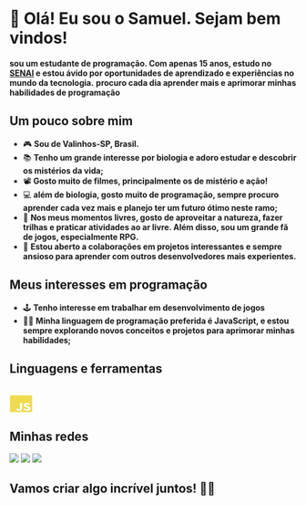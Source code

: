 # 👋 Olá! Eu sou o Samuel. Sejam bem vindos! 
**sou um estudante de programação. Com apenas 15 anos, estudo no [SENAI](https://www.portaldaindustria.com.br/senai/) e estou ávido por oportunidades de aprendizado e experiências no mundo da tecnologia.**
**procuro cada dia aprender mais e aprimorar minhas habilidades de programação**

## Um pouco sobre mim 
* 🎮 **Sou de Valinhos-SP, Brasil.**
* 📚 **Tenho um grande interesse por biologia e adoro estudar e descobrir os mistérios da vida;**
* 📽 **Gosto muito de filmes, principalmente os de mistério e ação!**
* 💻 **além de biologia, gosto muito de programação, sempre procuro aprender cada vez mais e planejo ter um futuro ótimo neste ramo;**
* 🌿 **Nos meus momentos livres, gosto de aproveitar a natureza, fazer trilhas e praticar atividades ao ar livre. Além disso, sou um grande fã de jogos, especialmente RPG.**
* 🤝 **Estou aberto a colaborações em projetos interessantes e sempre ansioso para aprender com outros desenvolvedores mais experientes.**

## Meus interesses em programação
* 🕹 **Tenho interesse em trabalhar em desenvolvimento de jogos**
* 👨‍💻 **Minha linguagem de programação preferida é JavaScript, e estou sempre explorando novos conceitos e projetos para aprimorar minhas habilidades;**
  


## Linguagens e ferramentas
<div style="display: inline_block"><br>
  <img align="center" alt="Rafa-Js" height="30" width="40" src="https://raw.githubusercontent.com/devicons/devicon/master/icons/javascript/javascript-plain.svg">
</div>

## Minhas redes

<div> 
  <a href="https://www.instagram.com/s.brag4?igsh=eXh3cXVkMXg2dHN3" target="_blank"><img src="https://img.shields.io/badge/-Instagram-%23E4405F?style=for-the-badge&logo=instagram&logoColor=white" target="_blank"></a>
 	<a href="https://www.twitch.tv/rafaballerinii" target="_blank"><img src="https://img.shields.io/badge/Twitch-9146FF?style=for-the-badge&logo=twitch&logoColor=white" target="_blank"></a>
  <a href = "mailto:samuelbraga.tds2.senai@gmail.com"><img src="https://img.shields.io/badge/-Gmail-%23333?style=for-the-badge&logo=gmail&logoColor=white" target="_blank"></a>  
</div>

## **Vamos criar algo incrível juntos! 💬🚀**
